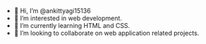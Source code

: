- 👋 Hi, I’m @ankittyagi15136
- 👀 I’m interested in web development.
- 🌱 I’m currently learning HTML and CSS.
- 💞️ I’m looking to collaborate on web application related projects.

<!---
ankittyagi15136/ankittyagi15136 is a ✨ special ✨ repository because its `README.md` (this file) appears on your GitHub profile.
You can click the Preview link to take a look at your changes.
--->
